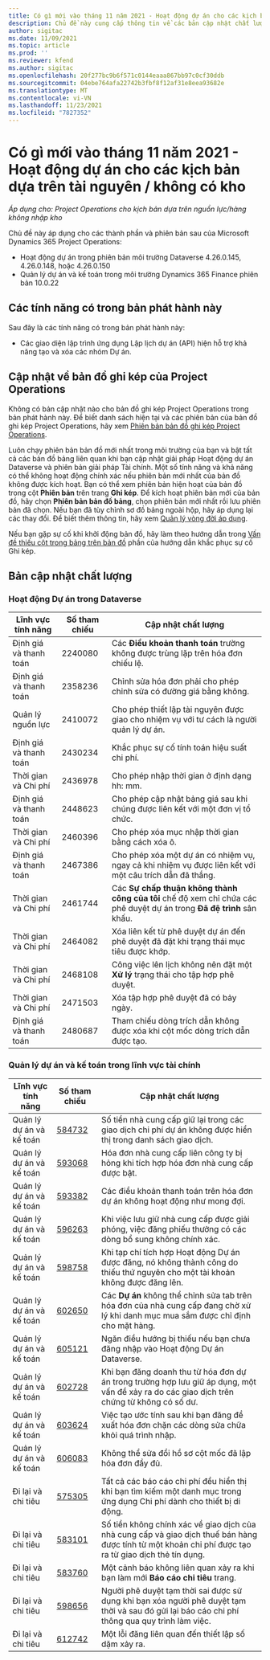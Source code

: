 ```yaml
---
title: Có gì mới vào tháng 11 năm 2021 - Hoạt động dự án cho các kịch bản dựa trên tài nguyên / không có kho
description: Chủ đề này cung cấp thông tin về các bản cập nhật chất lượng có sẵn trong bản phát hành tháng 11 năm 2021 của Hoạt động dự án cho các kịch bản dựa trên tài nguyên / không có kho.
author: sigitac
ms.date: 11/09/2021
ms.topic: article
ms.prod: ''
ms.reviewer: kfend
ms.author: sigitac
ms.openlocfilehash: 20f277bc9b6f571c0144eaaa867bb97c0cf30ddb
ms.sourcegitcommit: 04ebe764afa22742b3fbf8f12af31e8eea93682e
ms.translationtype: MT
ms.contentlocale: vi-VN
ms.lasthandoff: 11/23/2021
ms.locfileid: "7827352"
---
```

# <a name="whats-new-november-2021---project-operations-for-resourcenon-stocked-based-scenarios"></a>Có gì mới vào tháng 11 năm 2021 - Hoạt động dự án cho các kịch bản dựa trên tài nguyên / không có kho

*Áp dụng cho: Project Operations cho kịch bản dựa trên nguồn lực/hàng không nhập kho*

Chủ đề này áp dụng cho các thành phần và phiên bản sau của Microsoft Dynamics 365 Project Operations:

- Hoạt động dự án trong phiên bản môi trường Dataverse 4.26.0.145, 4.26.0.148, hoặc 4.26.0.150
- Quản lý dự án và kế toán trong môi trường Dynamics 365 Finance phiên bản 10.0.22

## <a name="features-included-in-this-release"></a>Các tính năng có trong bản phát hành này

Sau đây là các tính năng có trong bản phát hành này:

- Các giao diện lập trình ứng dụng Lập lịch dự án (API) hiện hỗ trợ khả năng tạo và xóa các nhóm Dự án.

## <a name="project-operations-dual-write-maps-updates"></a>Cập nhật về bản đồ ghi kép của Project Operations

Không có bản cập nhật nào cho bản đồ ghi kép Project Operations trong bản phát hành này. Để biết danh sách hiện tại và các phiên bản của bản đồ ghi kép Project Operations, hãy xem [Phiên bản bản đồ ghi kép Project Operations](/dynamics365/project-operations/environment/resource-dual-write-maps).

Luôn chạy phiên bản bản đồ mới nhất trong môi trường của bạn và bật tất cả các bản đồ bảng liên quan khi bạn cập nhật giải pháp Hoạt động dự án Dataverse và phiên bản giải pháp Tài chính. Một số tính năng và khả năng có thể không hoạt động chính xác nếu phiên bản mới nhất của bản đồ không được kích hoạt. Bạn có thể xem phiên bản hiện hoạt của bản đồ trong cột **Phiên bản** trên trang **Ghi kép**. Để kích hoạt phiên bản mới của bản đồ, hãy chọn **Phiên bản bản đồ bảng**, chọn phiên bản mới nhất rồi lưu phiên bản đã chọn. Nếu bạn đã tùy chỉnh sơ đồ bảng ngoài hộp, hãy áp dụng lại các thay đổi. Để biết thêm thông tin, hãy xem [Quản lý vòng đời áp dụng](/dynamics365/fin-ops-core/dev-itpro/data-entities/dual-write/app-lifecycle-management).

Nếu bạn gặp sự cố khi khởi động bản đồ, hãy làm theo hướng dẫn trong [Vấn đề thiếu cột trong bảng trên bản đồ](/dynamics365/fin-ops-core/dev-itpro/data-entities/dual-write/dual-write-troubleshooting-finops-upgrades#missing-table-columns-issue-on-maps) phần của hướng dẫn khắc phục sự cố Ghi kép.

## <a name="quality-updates"></a>Bản cập nhật chất lượng

### <a name="project-operations-in-dataverse"></a>Hoạt động Dự án trong Dataverse

| Lĩnh vực tính năng | Số tham chiếu | Cập nhật chất lượng |
| --- | --- | --- |
| Định giá và thanh toán | 2240080 | Các **Điều khoản thanh toán** trường không được trùng lặp trên hóa đơn chiếu lệ. |
| Định giá và thanh toán | 2358236 | Chỉnh sửa hóa đơn phải cho phép chỉnh sửa có đường giá bằng không. |
| Quản lý nguồn lực | 2410072 | Cho phép thiết lập tài nguyên được giao cho nhiệm vụ với tư cách là người quản lý dự án. |
| Định giá và thanh toán | 2430234 | Khắc phục sự cố tính toán hiệu suất chi phí. |
| Thời gian và Chi phí | 2436978 | Cho phép nhập thời gian ở định dạng hh: mm. |
| Định giá và thanh toán | 2448623 | Cho phép cập nhật bảng giá sau khi chúng được liên kết với một đơn vị tổ chức. |
| Thời gian và Chi phí | 2460396 | Cho phép xóa mục nhập thời gian bằng cách xóa ô. |
| Định giá và thanh toán | 2467386 | Cho phép xóa một dự án có nhiệm vụ, ngay cả khi nhiệm vụ được liên kết với một câu trích dẫn đã thắng. |
| Thời gian và Chi phí | 2461744 | Các **Sự chấp thuận không thành công của tôi** chế độ xem chỉ chứa các phê duyệt dự án trong **Đã đệ trình** sân khấu. |
| Thời gian và Chi phí | 2464082 | Xóa liên kết từ phê duyệt dự án đến phê duyệt đã đặt khi trạng thái mục tiêu được khớp. |
| Thời gian và Chi phí | 2468108 | Công việc lên lịch không nên đặt một **Xử lý** trạng thái cho tập hợp phê duyệt. |
| Thời gian và Chi phí | 2471503 | Xóa tập hợp phê duyệt đã có bảy ngày. |
| Định giá và thanh toán | 2480687 | Tham chiếu dòng trích dẫn không được xóa khi cột mốc dòng trích dẫn được tạo. |

### <a name="project-management-and-accounting-in-finance"></a>Quản lý dự án và kế toán trong lĩnh vực tài chính

| Lĩnh vực tính năng | Số tham chiếu | Cập nhật chất lượng |
| --- | --- | --- |
| Quản lý dự án và kế toán | [584732](https://fix.lcs.dynamics.com/Issue/Details/?bugId=584732) | Số tiền nhà cung cấp giữ lại trong các giao dịch chi phí dự án không được hiển thị trong danh sách giao dịch. |
| Quản lý dự án và kế toán | [593068](https://fix.lcs.dynamics.com/Issue/Details/?bugId=593068) | Hóa đơn nhà cung cấp liên công ty bị hỏng khi tích hợp hóa đơn nhà cung cấp được bật. |
| Quản lý dự án và kế toán | [593382](https://fix.lcs.dynamics.com/Issue/Details/?bugId=593382) | Các điều khoản thanh toán trên hóa đơn dự án không hoạt động như mong đợi. |
| Quản lý dự án và kế toán | [596263](https://fix.lcs.dynamics.com/Issue/Details/?bugId=596263) | Khi việc lưu giữ nhà cung cấp được giải phóng, việc đăng phiếu thưởng có các dòng bổ sung không chính xác. |
| Quản lý dự án và kế toán | [598758](https://fix.lcs.dynamics.com/Issue/Details/?bugId=598758) | Khi tạp chí tích hợp Hoạt động Dự án được đăng, nó không thành công do thiếu thứ nguyên cho một tài khoản không được đăng lên. |
| Quản lý dự án và kế toán | [602650](https://fix.lcs.dynamics.com/Issue/Details/?bugId=602650) | Các **Dự án** không thể chỉnh sửa tab trên hóa đơn của nhà cung cấp đang chờ xử lý khi danh mục mua sắm được chỉ định cho mặt hàng. |
| Quản lý dự án và kế toán | [605121](https://fix.lcs.dynamics.com/Issue/Details/?bugId=605121) | Ngăn điều hướng bị thiếu nếu bạn chưa đăng nhập vào Hoạt động Dự án Dataverse. |
| Quản lý dự án và kế toán | [602728](https://fix.lcs.dynamics.com/Issue/Details/?bugId=602728) | Khi bạn đăng doanh thu từ hóa đơn dự án trong trường hợp lưu giữ áp dụng, một vấn đề xảy ra do các giao dịch trên chứng từ không có số dư. |
| Quản lý dự án và kế toán | [603624](https://fix.lcs.dynamics.com/Issue/Details/?bugId=603624) | Việc tạo ước tính sau khi bạn đăng đề xuất hóa đơn chặn các dòng sửa chữa khỏi quá trình nhập. |
| Quản lý dự án và kế toán | [606083](https://fix.lcs.dynamics.com/Issue/Details/?bugId=606083) | Không thể sửa đổi hồ sơ cột mốc đã lập hóa đơn đầy đủ. |
| Đi lại và chi tiêu | [575305](https://fix.lcs.dynamics.com/Issue/Details/?bugId=575305) | Tất cả các báo cáo chi phí đều hiển thị khi bạn tìm kiếm một danh mục trong ứng dụng Chi phí dành cho thiết bị di động. |
| Đi lại và chi tiêu | [583101](https://fix.lcs.dynamics.com/Issue/Details/?bugId=583101) | Số tiền không chính xác về giao dịch của nhà cung cấp và giao dịch thuế bán hàng được tính từ một khoản chi phí được tạo ra từ giao dịch thẻ tín dụng. |
| Đi lại và chi tiêu | [583760](https://fix.lcs.dynamics.com/Issue/Details/?bugId=583760) | Một cảnh báo không liên quan xảy ra khi bạn làm mới **Báo cáo chi tiêu** trang. |
| Đi lại và chi tiêu | [598656](https://fix.lcs.dynamics.com/Issue/Details/?bugId=598656) | Người phê duyệt tạm thời sai được sử dụng khi bạn xóa người phê duyệt tạm thời và sau đó gửi lại báo cáo chi phí thông qua quy trình làm việc. |
| Đi lại và chi tiêu | [612742](https://fix.lcs.dynamics.com/Issue/Details/?bugId=612742) | Một lỗi đăng liên quan đến thiết lập số dặm xảy ra. |
